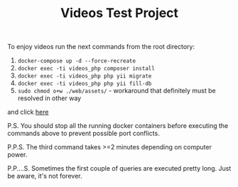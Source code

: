 <p align="center">
    <h1 align="center">Videos Test Project</h1>
    <br>
</p>

To enjoy videos run the next commands from the root directory:
1. ```docker-compose up -d --force-recreate```
2. ```docker exec -ti videos_php composer install```
3. ```docker exec -ti videos_php php yii migrate```
4. ```docker exec -ti videos_php php yii fill-db```
5. ```sudo chmod o+w ./web/assets/``` - workaround that definitely must be resolved in other way

and click [here](http://127.0.0.1:8080/video)

P.S. You should stop all the running docker containers before executing the commands above to prevent possible port conflicts.

P.P.S. The third command takes >=2 minutes depending on computer power.

P.P....S. Sometimes the first couple of queries are executed pretty long. Just be aware, it's not forever.